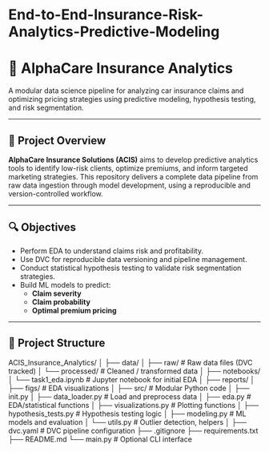 # End-to-End-Insurance-Risk-Analytics-Predictive-Modeling
 
# 🚗 AlphaCare Insurance Analytics

A modular data science pipeline for analyzing car insurance claims and optimizing pricing strategies using predictive modeling, hypothesis testing, and risk segmentation.

---

## 📌 Project Overview

**AlphaCare Insurance Solutions (ACIS)** aims to develop predictive analytics tools to identify low-risk clients, optimize premiums, and inform targeted marketing strategies. This repository delivers a complete data pipeline from raw data ingestion through model development, using a reproducible and version-controlled workflow.

---

## 🔍 Objectives

- Perform EDA to understand claims risk and profitability.
- Use DVC for reproducible data versioning and pipeline management.
- Conduct statistical hypothesis testing to validate risk segmentation strategies.
- Build ML models to predict:
  - **Claim severity**
  - **Claim probability**
  - **Optimal premium pricing**

---

## 🧱 Project Structure

ACIS_Insurance_Analytics/
│
├── data/
│ ├── raw/ # Raw data files (DVC tracked)
│ └── processed/ # Cleaned / transformed data
│
├── notebooks/
│ └── task1_eda.ipynb # Jupyter notebook for initial EDA
│
├── reports/
│ ├── figs/ # EDA visualizations
│
├── src/ # Modular Python code
│ ├── init.py
│ ├── data_loader.py # Load and preprocess data
│ ├── eda.py # EDA/statistical functions
│ ├── visualizations.py # Plotting functions
│ ├── hypothesis_tests.py # Hypothesis testing logic
│ ├── modeling.py # ML models and evaluation
│ └── utils.py # Outlier detection, helpers
│
├── dvc.yaml # DVC pipeline configuration
├── .gitignore
├── requirements.txt
├── README.md
└── main.py # Optional CLI interface